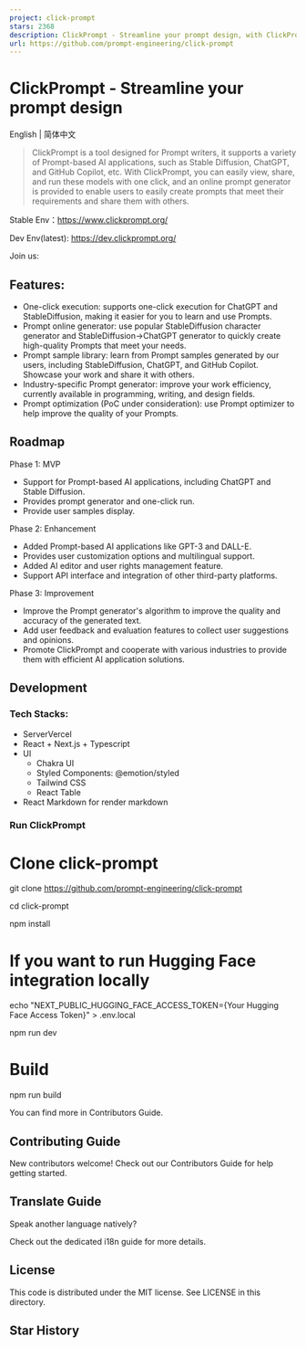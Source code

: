 ```yaml
---
project: click-prompt
stars: 2368
description: ClickPrompt - Streamline your prompt design, with ClickPrompt, you can easily view, share, and run these prompts with just one click.  ClickPrompt 用于一键轻松查看、分享和执行您的 Prompt。
url: https://github.com/prompt-engineering/click-prompt
---
```


ClickPrompt - Streamline your prompt design
===========================================

English | 简体中文

> ClickPrompt is a tool designed for Prompt writers, it supports a variety of Prompt-based AI applications, such as Stable Diffusion, ChatGPT, and GitHub Copilot, etc. With ClickPrompt, you can easily view, share, and run these models with one click, and an online prompt generator is provided to enable users to easily create prompts that meet their requirements and share them with others.

Stable Env：https://www.clickprompt.org/

Dev Env(latest): https://dev.clickprompt.org/

Join us:

Features:
---------

-   One-click execution: supports one-click execution for ChatGPT and StableDiffusion, making it easier for you to learn and use Prompts.
-   Prompt online generator: use popular StableDiffusion character generator and StableDiffusion->ChatGPT generator to quickly create high-quality Prompts that meet your needs.
-   Prompt sample library: learn from Prompt samples generated by our users, including StableDiffusion, ChatGPT, and GitHub Copilot. Showcase your work and share it with others.
-   Industry-specific Prompt generator: improve your work efficiency, currently available in programming, writing, and design fields.
-   Prompt optimization (PoC under consideration): use Prompt optimizer to help improve the quality of your Prompts.

Roadmap
-------

Phase 1: MVP

-   Support for Prompt-based AI applications, including ChatGPT and Stable Diffusion.
-   Provides prompt generator and one-click run.
-   Provide user samples display.

Phase 2: Enhancement

-   Added Prompt-based AI applications like GPT-3 and DALL-E.
-   Provides user customization options and multilingual support.
-   Added AI editor and user rights management feature.
-   Support API interface and integration of other third-party platforms.

Phase 3: Improvement

-   Improve the Prompt generator's algorithm to improve the quality and accuracy of the generated text.
-   Add user feedback and evaluation features to collect user suggestions and opinions.
-   Promote ClickPrompt and cooperate with various industries to provide them with efficient AI application solutions.

Development
-----------

### Tech Stacks:

-   ServerVercel
-   React + Next.js + Typescript
-   UI
    -   Chakra UI
    -   Styled Components: @emotion/styled
    -   Tailwind CSS
    -   React Table
-   React Markdown for render markdown

### Run ClickPrompt

# Clone click-prompt
git clone https://github.com/prompt-engineering/click-prompt

cd click-prompt

npm install

# If you want to run Hugging Face integration locally
echo "NEXT\_PUBLIC\_HUGGING\_FACE\_ACCESS\_TOKEN={Your Hugging Face Access Token}" \> .env.local

npm run dev

# Build
npm run build

You can find more in Contributors Guide.

Contributing Guide
------------------

New contributors welcome! Check out our Contributors Guide for help getting started.

Translate Guide
---------------

Speak another language natively?

Check out the dedicated i18n guide for more details.

License
-------

This code is distributed under the MIT license. See LICENSE in this directory.

Star History
------------
